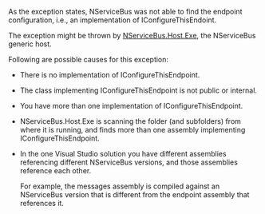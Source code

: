 <!--
title: "No Endpoint Configuration Found in Scanned Assemblies Exception"
tags: ""
summary: "<p>As the exception states, NServiceBus was not able to find the endpoint configuration, i.e., an implementation of IConfigureThisEndoint.</p>
<p>The exception might be thrown by
<a href="the-nservicebus-host.md">NServiceBus.Host.Exe</a>, the NServiceBus generic host.</p>
"
-->

As the exception states, NServiceBus was not able to find the endpoint configuration, i.e., an implementation of IConfigureThisEndoint.

The exception might be thrown by
[NServiceBus.Host.Exe](the-nservicebus-host.md), the NServiceBus generic host.

Following are possible causes for this exception:

-   There is no implementation of IConfigureThisEndpoint.
-   The class implementing IConfigureThisEndpoint is not public or
    internal.
-   You have more than one implementation of IConfigureThisEndpoint.
-   NServiceBus.Host.Exe is scanning the folder (and subfolders) from
    where it is running, and finds more than one assembly implementing
    IConfigureThisEndpoint.
-   In the one Visual Studio solution you have different assemblies
    referencing different NServiceBus versions, and those assemblies
    reference each other.

     For example, the messages assembly is compiled against an
    NServiceBus version that is different from the endpoint assembly
    that references it.


